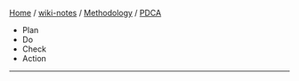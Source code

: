 [Home](https://mengxianbin.github.io) /
[wiki-notes](https://mengxianbin.github.io/wiki-notes/site) /
[Methodology](https://mengxianbin.github.io/wiki-notes/site/Methodology) /
[PDCA](https://mengxianbin.github.io/wiki-notes/site/Methodology/PDCA)

* Plan
* Do
* Check
* Action

---
